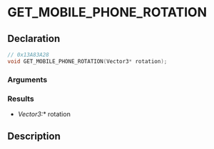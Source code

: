 # GET_MOBILE_PHONE_ROTATION

## Declaration
```cpp
// 0x13A83A28
void GET_MOBILE_PHONE_ROTATION(Vector3* rotation);
```

### Arguments

### Results
- **Vector3*:** rotation

## Description
